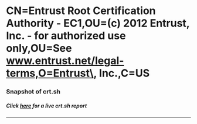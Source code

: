 # CN=Entrust Root Certification Authority - EC1,OU=(c) 2012 Entrust\, Inc. - for authorized use only,OU=See www.entrust.net/legal-terms,O=Entrust\, Inc.,C=US
### Snapshot of crt.sh
##### Click [here](https://crt.sh/?serial=70769A7D0000000051D49667) for a live crt.sh report

---
